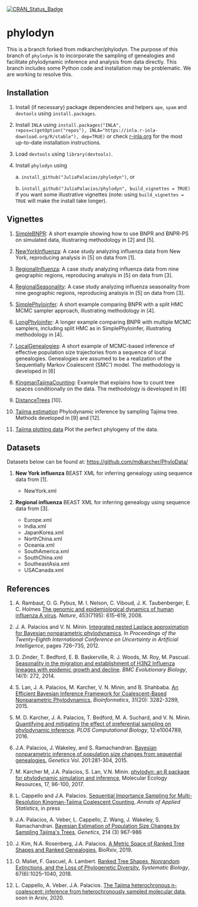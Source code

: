 [![CRAN_Status_Badge](http://www.r-pkg.org/badges/last-release/phylodyn)](http://cran.r-project.org/package=phylodyn)

phylodyn
========

This is a branch forked from mdkarcher/phylodyn. The purpose of this branch of `phylodyn` is to incorporate the sampling of genealogies and facilitate phylodynamic inference and analysis from data directly. This branch includes some Python code and installation may be problematic. We are working to resolve this.

## Installation

1. Install (if necessary) package dependencies and helpers `ape`, `spam` and `devtools` using `install.packages`.

2. Install `INLA` using `install.packages("INLA", repos=c(getOption("repos"), INLA="https://inla.r-inla-download.org/R/stable"), dep=TRUE)` 
or check [r-inla.org](http://www.r-inla.org/download) for the most up-to-date installation instructions.

3. Load `devtools` using `library(devtools)`.

4. Install `phylodyn` using

    a. `install_github("JuliaPalacios/phylodyn")`, or

    b. `install_github("JuliaPalacios/phylodyn", build_vignettes = TRUE)` if you want some illustrative vignettes (note: using `build_vignettes = TRUE` will make the install take longer).

## Vignettes

1. [SimpleBNPR](https://github.com/mdkarcher/phylodyn/blob/master/vignettes/SimpleBNPR.Rmd): A short example showing how to use BNPR and BNPR-PS on simulated data, illustraring methodology in [2] and [5].

2. [NewYorkInfluenza](https://github.com/mdkarcher/phylodyn/blob/master/vignettes/NewYorkInfluenza.Rmd): A case study analyzing influenza data from New York, reproducing analysis in [5] on data from [1].

3. [RegionalInfluenza](https://github.com/mdkarcher/phylodyn/blob/master/vignettes/RegionalInfluenza.Rmd): A case study analyzing influenza data from nine geographic regions, reproducing analsyis in [5] on data from [3].

4. [RegionalSeasonality](https://github.com/mdkarcher/phylodyn/blob/master/vignettes/RegionalSeasonality.Rmd): A case study analyzing influenza seasonality from nine geographic regions, reproducing analsyis in [5] on data from [3].

5. [SimplePhyloinfer](https://github.com/mdkarcher/phylodyn/blob/master/vignettes/SimplePhyloinfer.Rmd): A short example comparing BNPR with a split HMC MCMC sampler approach, illustrating methodology in [4].

6. [LongPhyloinfer](https://github.com/mdkarcher/phylodyn/blob/master/vignettes/SimplePhyloinfer.Rmd): A longer example comparing BNPR with multiple MCMC samplers, including split HMC as in SimplePhyloinfer, illustrating methodology in [4].

7. [LocalGenealogies](https://github.com/mdkarcher/phylodyn/blob/master/vignettes/LocalGenealogies.Rmd): A short example of MCMC-based inference of effective population size trajectories from a sequence of local genealogies. Genealogies are assumed to be a realization of the Sequentially Markov Coalescent (SMC') model. The methodology is developed in [6]

8. [KingmanTajimaCounting](https://github.com/JuliaPalacios/phylodyn/blob/master/vignettes/CountSimulatedCoalescentTrees.Rmd): Example that explains how to count tree spaces conditionally on the data. The methodology is developed in [8]

9. [DistanceTrees](https://github.com/JuliaPalacios/phylodyn/blob/master/vignettes/Distance_RankedGenealogies.Rmd) [10]. 

10. [Tajima estimation](https://github.com/JuliaPalacios/phylodyn/blob/master/vignettes/Tajima_estimation.Rmd) Phylodynamic inference by sampling Tajima tree. Methods developed in [9] and [12]. 

11. [Tajima plotting data](https://github.com/JuliaPalacios/phylodyn/blob/master/vignettes/Tajima_prepare&plotdata.Rmd) Plot the perfect phylogeny of the data.

## Datasets

Datasets below can be found at: https://github.com/mdkarcher/PhyloData/

1. **New York influenza** BEAST XML for inferring genealogy using sequence data from [1].
    * NewYork.xml

2. **Regional influenza** BEAST XML for inferring genealogy using sequence data from [3].
    * Europe.xml
    * India.xml
    * JapanKorea.xml
    * NorthChina.xml
    * Oceania.xml
    * SouthAmerica.xml
    * SouthChina.xml
    * SoutheastAsia.xml
    * USACanada.xml

## References

1. A. Rambaut, O. G. Pybus, M. I. Nelson, C. Viboud, J. K. Taubenberger, E. C. Holmes
[The genomic and epidemiological dynamics of human influenza A
virus](http://www.nature.com/nature/journal/v453/n7195/full/nature06945.html).
*Nature*, 453(7195): 615–619, 2008.

2. J. A. Palacios and V. N. Minin.
[Integrated nested Laplace approximation for Bayesian nonparametric phylodynamics](http://www.auai.org/uai2012/papers/310.pdf).
In *Proceedings of the Twenty-Eighth International Conference on Uncertainty in Artificial Intelligence*, pages 726–735, 2012.

3. D. Zinder, T. Bedford, E. B. Baskerville, R. J. Woods, M. Roy, M. Pascual.
[Seasonality in the migration and establishment of H3N2 Influenza lineages with epidemic growth and decline](http://bmcevolbiol.biomedcentral.com/articles/10.1186/s12862-014-0272-2).
*BMC Evolutionary Biology*, 14(1): 272, 2014.

4. S. Lan, J. A. Palacios, M. Karcher, V. N. Minin, and B. Shahbaba.
[An Efficient Bayesian Inference Framework for Coalescent-Based Nonparametric Phylodynamics](http://bioinformatics.oxfordjournals.org/content/31/20/3282),
*Bioinformatics*, 31(20): 3282-3289, 2015.

5. M. D. Karcher, J. A. Palacios, T. Bedford, M. A. Suchard, and V. N. Minin.
[Quantifying and mitigating the effect of preferential sampling on phylodynamic inference](http://journals.plos.org/ploscompbiol/article?id=10.1371/journal.pcbi.1004789).
*PLOS Computational Biology*, 12:e1004789, 2016.

6. J.A. Palacios, J. Wakeley,  and S. Ramachandran. [Bayesian nonparametric inference of population size changes from sequential genealogies.](http://www.genetics.org/content/early/2015/07/28/genetics.115.177980) *Genetics* Vol. 201:281-304, 2015.

7. M. Karcher M, J.A. Palacios, S. Lan, V.N. Minin. 
[phylodyn: an R package for phylodynamic simulation and inference](http://onlinelibrary.wiley.com/doi/10.1111/1755-0998.12630/full), 
Molecular Ecology Resources, 17, 96-100, 2017.

8. L. Cappello and J.A. Palacios. [Sequential Importance Sampling for Multi-Resolution Kingman-Tajima Coalescent Counting](https://arxiv.org/abs/1902.05527), *Annals of Applied Statistics*, in press

9. J.A. Palacios, A. Veber, L. Cappello, Z. Wang, J. Wakeley, S. Ramachandran. [Bayesian Estimation of Population Size Changes by Sampling Tajima's Trees](https://www.genetics.org/content/early/2019/09/11/genetics.119.302373.article-info?versioned=true), *Genetics*, 214 (3) 967-986

10. J. Kim, N.A. Rosenberg, J.A. Palacios. [A Metric Space of Ranked Tree Shapes and Ranked Genealogies](https://www.biorxiv.org/content/10.1101/2019.12.23.887125v1.full.pdf), BioRxiv, 2019.

11. O. Maliet, F. Gascuel, A. Lambert. [Ranked Tree Shapes, Nonrandom Extinctions, and the Loss of Phylogenetic Diversity](https://doi.org/10.1093/sysbio/syy030), *Systematic Biology*, 67(6):1025–1040, 2018.


12. L. Cappello, A. Veber. J.A. Palacios. [The Tajima heterochronous n-coalescent: inference from heterochronously sampled molecular data](), soon in Arxiv, 2020.
